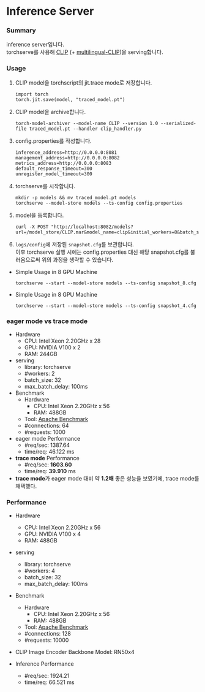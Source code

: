 # Inference Server

### Summary  
inference server입니다.  
torchserve를 사용해 [CLIP](https://github.com/openai/CLIP) (+ [multilingual-CLIP](https://github.com/FreddeFrallan/Multilingual-CLIP))을 serving합니다.  

### Usage  
1. CLIP model을 torchscript의 jit.trace mode로 저장합니다.  
	```
	import torch
	torch.jit.save(model, "traced_model.pt")
	```
2. CLIP model을 archive합니다.  
	```
	torch-model-archiver --model-name CLIP --version 1.0 --serialized-file traced_model.pt --handler clip_handler.py
	```
4. config.properties를 작성합니다.  
	```
	inference_address=http://0.0.0.0:8081
	management_address=http://0.0.0.0:8082
	metrics_address=http://0.0.0.0:8083
	default_response_timeout=300
	unregister_model_timeout=300
	```
3. torchserve를 시작합니다.  
	```
	mkdir -p models && mv traced_model.pt models
	torchserve --model-store models --ts-config config.properties
	```
4. model을 등록합니다.  
	```
	curl -X POST "http://localhost:8082/models?url=/model_store/CLIP.mar&model_name=clip&initial_workers=8&batch_size=32&max_batch_delay=100"
	```
5. `logs/config`에 저장된 `snapshot.cfg`를 보관합니다.  
	이후 torchserve 실행 시에는 config.properties 대신 해당 snapshot.cfg를 불러옴으로써 위의 과정을 생략할 수 있습니다.  

* Simple Usage in 8 GPU Machine  
	```
	torchserve --start --model-store models --ts-config snapshot_8.cfg
	```
* Simple Usage in 8 GPU Machine  
	```
	torchserve --start --model-store models --ts-config snapshot_4.cfg
	```

### eager mode vs trace mode  
* Hardware  
	* CPU: Intel Xeon 2.20GHz x 28  
	* GPU: NVIDIA V100 x 2
	* RAM: 244GB  
* serving  
	* library: torchserve  
	* #workers: 2  
	* batch_size: 32  
	* max_batch_delay: 100ms  
* Benchmark
	* Hardware  
		* CPU: Intel Xeon 2.20GHz x 56  
		* RAM: 488GB  
	* Tool: [Apache Benchmark](https://httpd.apache.org/docs/2.4/programs/ab.html)  
	* #connections: 64  
	* #requests: 1000  
* eager mode Performance  
	* #req/sec: 1387.64  
	* time/req: 46.122 ms  
* **trace mode** Performance  
	* #req/sec: **1603.60**  
	* time/req: **39.910** ms  
* **trace mode**가 eager mode 대비 약 **1.2배** 좋은 성능을 보였기에, trace mode를 채택했다.  

### Performance  

* Hardware  
	* CPU: Intel Xeon 2.20GHz x 56  
	* GPU: NVIDIA V100 x 4
	* RAM: 488GB  
* serving  
	* library: torchserve  
	* #workers: 4  
	* batch_size: 32  
	* max_batch_delay: 100ms  
* Benchmark
	* Hardware  
		* CPU: Intel Xeon 2.20GHz x 56  
		* RAM: 488GB  
	* Tool: [Apache Benchmark](https://httpd.apache.org/docs/2.4/programs/ab.html)  
	* #connections: 128  
	* #requests: 10000  
* CLIP Image Encoder Backbone Model: RN50x4  

* Inference Performance  
	* #req/sec: 1924.21  
	* time/req: 66.521 ms  
